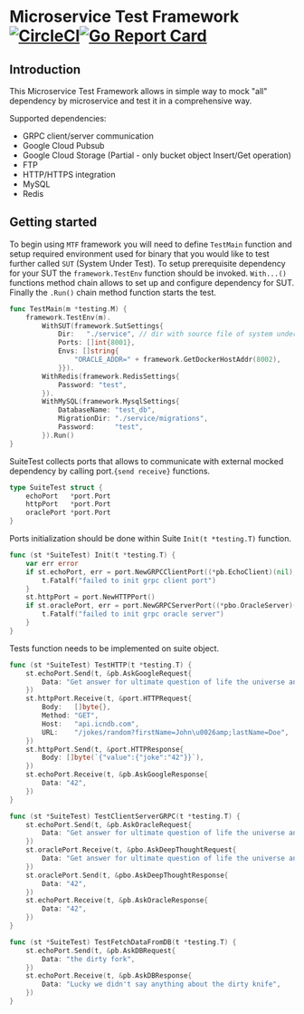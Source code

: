 # Microservice Test Framework [![CircleCI](https://circleci.com/gh/smallinsky/mtf.svg?style=svg)](https://circleci.com/gh/smallinsky/mtf)[![Go Report Card](https://goreportcard.com/badge/github.com/smallinsky/mtf)](https://goreportcard.com/report/github.com/smallinsky/mtf)
## Introduction
This Microservice Test Framework allows in simple way to mock "all" dependency by microservice and test it in a comprehensive way.    

Supported dependencies:
* GRPC client/server communication
* Google Cloud Pubsub 
* Google Cloud Storage (Partial - only bucket object Insert/Get operation)
* FTP 
* HTTP/HTTPS integration
* MySQL
* Redis

## Getting started
To begin using `MTF` framework you will need to define `TestMain` function and setup required environment used for binary that you would like to test further called `SUT` (System Under Test). To setup prerequisite dependency for your SUT the `framework.TestEnv` function should be invoked. `With...()` functions method chain allows to set up and configure dependency for SUT. Finally the `.Run()` chain method function starts the test.
```go
func TestMain(m *testing.M) {
	framework.TestEnv(m).
		WithSUT(framework.SutSettings{
			Dir:   "./service", // dir with source file of system under test.
			Ports: []int{8001},
			Envs: []string{
				"ORACLE_ADDR=" + framework.GetDockerHostAddr(8002),
			}}).
		WithRedis(framework.RedisSettings{
			Password: "test",
		}).
		WithMySQL(framework.MysqlSettings{
			DatabaseName: "test_db",
			MigrationDir: "./service/migrations",
			Password:     "test",
		}).Run()
}
```

SuiteTest collects ports that allows to communicate with external mocked dependency by calling port.`{send receive}` functions. 
```go
type SuiteTest struct {
	echoPort   *port.Port
	httpPort   *port.Port
	oraclePort *port.Port
}
```
Ports initialization should be done within Suite `Init(t *testing.T)` function. 
```go
func (st *SuiteTest) Init(t *testing.T) {
	var err error
	if st.echoPort, err = port.NewGRPCClientPort((*pb.EchoClient)(nil), "localhost:8001"); err != nil {
		t.Fatalf("failed to init grpc client port")
	}
	st.httpPort = port.NewHTTPPort()
	if st.oraclePort, err = port.NewGRPCServerPort((*pbo.OracleServer)(nil), ":8002"); err != nil {
		t.Fatalf("failed to init grpc oracle server")
	}
}
```

Tests function needs to be implemented on suite object.
```go
func (st *SuiteTest) TestHTTP(t *testing.T) {
	st.echoPort.Send(t, &pb.AskGoogleRequest{
		Data: "Get answer for ultimate question of life the universe and everything",
	})
	st.httpPort.Receive(t, &port.HTTPRequest{
		Body:   []byte{},
		Method: "GET",
		Host:   "api.icndb.com",
		URL:    "/jokes/random?firstName=John\u0026amp;lastName=Doe",
	})
	st.httpPort.Send(t, &port.HTTPResponse{
		Body: []byte(`{"value":{"joke":"42"}}`),
	})
	st.echoPort.Receive(t, &pb.AskGoogleResponse{
		Data: "42",
	})
}

```
```go
func (st *SuiteTest) TestClientServerGRPC(t *testing.T) {
	st.echoPort.Send(t, &pb.AskOracleRequest{
		Data: "Get answer for ultimate question of life the universe and everything",
	})
	st.oraclePort.Receive(t, &pbo.AskDeepThoughtRequest{
		Data: "Get answer for ultimate question of life the universe and everything",
	})
	st.oraclePort.Send(t, &pbo.AskDeepThoughtResponse{
		Data: "42",
	})
	st.echoPort.Receive(t, &pb.AskOracleResponse{
		Data: "42",
	})
}
```
```go
func (st *SuiteTest) TestFetchDataFromDB(t *testing.T) {
	st.echoPort.Send(t, &pb.AskDBRequest{
		Data: "the dirty fork",
	})
	st.echoPort.Receive(t, &pb.AskDBResponse{
		Data: "Lucky we didn't say anything about the dirty knife",
	})
}
```
